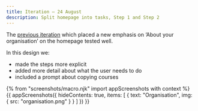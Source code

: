 ```yaml
---
title: Iteration – 24 August
description: Split homepage into tasks, Step 1 and Step 2
---
```

The [previous iteration](/publish-teacher-training-courses/iteration-aug-23) which placed a new emphasis on ‘About your organisation’ on the homepage tested well.

In this design we:

* made the steps more explicit
* added more detail about what the user needs to do
* included a prompt about copying courses

{% from "screenshots/macro.njk" import appScreenshots with context %}
{{ appScreenshots({
  hideContents: true,
  items: [
    {
      text: "Organisation",
      img: { src: "organisation.png" }
    }
  ]
}) }}

